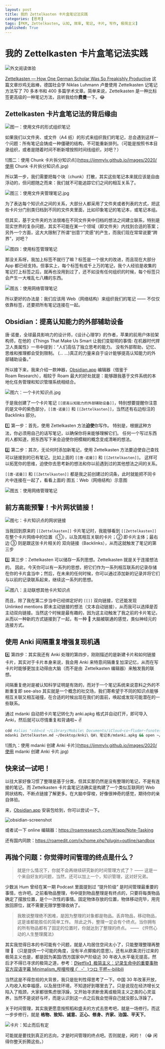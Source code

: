 ```yaml
---
layout: post
title: 我的 Zettelkasten 卡片盒笔记法实践
categories: [思考]
tags: [PKM, Zettelkasten, 认知, 效率, 笔记, 卡片, 写作, 极简主义]
published: True
---
```


# 我的 Zettelkasten 卡片盒笔记法实践

![外文阅读体验](https://jimmylv.github.io/images/2020/外文阅读体验.jpg)

[Zettelkasten — How One German Scholar Was So Freakishly Productive](https://writingcooperative.com/zettelkasten-how-one-german-scholar-was-so-freakishly-productive-997e4e0ca125) 这篇文章炒鸡无敌棒，德国社会学 Niklas Luhmann 卢曼使用 Zettelkasten 记笔记方法写了 70 多本书和 400 多篇学术文章。简单来说，Zettelkasten 是一种比标签更高级的一种笔记方法，且听我给你**费曼**一下。😂

## Zettelkasten 卡片盒笔记法的背后缘由

![图一：使用文件的形式组织笔记](https://jimmylv.github.io/images/2020/使用文件的形式组织笔记.jpg)

如果我们以文件夹、或文件（A4 纸）的形式来组织我们的笔记，总会遇到这样一个问题：所有笔记会铸成一种僵硬的结构，不可能重新排列。（可能是按照书本目录组织，或者是随着时间不断新增按照时间线组织，对吧？）

![图二：使用 Chunk 卡片拆分知识点](https://jimmylv.github.io/images/2020/使用 Chunk 卡片拆分知识点.jpg)

所以第一步，我们需要把每个块（chunk）打散，其实这些笔记本来就应该是自由浮动的，但问题随之而来：我们就不可能追踪它们之间的相互关系了。

![图三：使用文件夹管理笔记.jpg](https://jimmylv.github.io/images/2020/使用文件夹管理笔记.jpg)

为了表达每个知识点之间的关系，大部分人都采用了文件夹或者列表的方式，把这些卡片分门别类归档到不同的文件夹里面，比如印象笔记的笔记本，或笔记本组。

但其实，基于文件夹的方法很难在不同文件夹中归档的想法之间建立联系，特别是现实世界的复杂问题，其实不可能在某一个领域（即文件夹）内找到合适的答案；另外一个方面，这大大限制了所谓“创意”/“灵感”的产生，而我们现在常常说要“跨界”，对吧？

![图四：使用标签管理笔记](https://jimmylv.github.io/images/2020/使用标签管理笔记.jpg)

那没关系呀，我加上标签不就行了嘛？标签是一个很大的改进，而且现在大部分 App 都已经支持。但事实上，每个标签有成千上万的笔记，我个人经验是收集的笔记打上标签之后，就再也没用到过了，还不如没有任何组织的时候，每个标签只会产生一大堆乱七八糟的东西。

![图五：使用网络管理笔记](https://jimmylv.github.io/images/2020/使用网络管理笔记.jpg)

所以更好的办法是：我们应该用 Web（网络结构）来组织我们的笔记 —— 不仅仅依靠标签，还要把所有笔记连接在一起。

## Obsidian：提高认知能力的外部辅助设备

唐·诺曼，全球最具影响力的设计师，《设计心理学》的作者，苹果的前用户体验架构师，在他的《Things That Make Us Smart 让我们变聪明的事情: 在机器时代捍卫人类属性》一书中提到：“人们高估了独立思考的能力。 没有外部帮助，记忆、思维和推理都会受到限制。 (... ...)真正的力量来自于设计能够提高认知能力的外部辅助设备。”

所以接下来，我来介绍一款神器，[Obsidian.app](https://obsidian.md/) 编辑器（借鉴于 Roam Research），相较于 Roam 最大的好处就是：能够跟我基于文件系统的本地化任务管理和知识管理系统相结合。

![图六：一个卡片知识点.jpg](https://jimmylv.github.io/images/2020/一个卡片知识点.jpg)

于是我创建了一个卡片笔记 `[[提高认知能力的外部辅助设备]]`，特别想要提醒你注意的是文中的紫色部分，`[[唐·诺曼]]` 和 `[[Zettelkasten]]`，当然还有右边标注的 Backlinks 部分。

1️⃣ 第一步：首先，使用 Zettelkasten 方法**迫使**你写作。 特别是，根据这种方法，你必须用自己的话写笔记，以确保你将来能够理解它们。 任何一个写过东西的人都知道，把东西写下来会迫使你把模糊的概念变成清晰的想法。

2️⃣ 第二步：其次，无论何时添加新笔记，使用 Zettelkasten 方法要迫使自己查找可以链接到的已有笔记。比如上面的 `[[唐·诺曼]]` 和 `[[Zettelkasten]]`。 这样可以拓宽你的思维，迫使你去思考新的想法和你以前遇到过的其他想法之间的关系。

`[[唐·诺曼]]` 和 `[[Zettelkasten]]` 都是我之前创建过的词条，此时就能把不同卡片中连接在一起了，看看上面的 图五：Web（网络结构）示意图

![图五：使用网络管理笔记](https://jimmylv.github.io/images/2020/使用网络管理笔记.jpg)

## 前方高能预警！卡片网状链接！

![图七：卡片知识点的网状链接](https://jimmylv.github.io/images/2020/卡片知识点的网状链接.jpg)

当我回到原来的 `[[Zettelkasten]]` 卡片笔记时，我能够看到 `[[Zettelkasten]]` 在整个卡片网络中的位置（①），以及其相互关联的卡片；② 即卡片主体；最右边 ③ 则是跟这张卡片相关的 双向链接（Backlinks），从而这就触发了笔记的第三步

3️⃣ 第三步：Zettelkasten 可以储存一系列思想。Zettelkasten 就是关于连接想法的。 因此，今天你可以有一系列的思想，把它们作为一系列相互联系的记录存储在你的卡片盒当中；然后，在未来的任何时候，你可以通过添加新的记录并将它们与以前的记录联系起来，继续这一系列的思想。

![图八：主动联想其他卡片知识点](https://jimmylv.github.io/images/2020/主动联想其他卡片知识点.jpg)

而且，除了我在第二步当中已经绑定好的 `[[]]` 双向链接，它还能发现 Unlinked mentions 即未主动链接的想法（文本自动链接），从而我可以选择是否主动双向链接。当然这个时候是最有趣的，因为这主动触发了我之前的卡片笔记，从而以一种新的方式链接到了一起，有一种 🧠 大脑被联通的感觉，类似神经元的连接方式。

## 使用 Anki 间隔重复增强复现机遇

4️⃣ 第四步：其实我还有 Anki 处理的第四步，刚刚描述的是新建卡片和如何链接卡片，其实对于卡片本身来说，我会用 Anki 来特意间隔重复加深记忆，从而在写卡片时能够更加主动得由大脑（而不是由  Zettelkasten 编辑器）来触发我的联想。

间隔重复绝对是被认知科学证明是有效的，而对于一个笔记系统来说意料之外的不断重复即 see-also 其实就是一个概念的社交场，我们寄希望于不同的知识点能够相互关联又相互碰撞，在合适的时候出现在我们的面前，唤起或发现可能潜在的一些联系。

通过 mdanki 自动把卡片笔记转化为 anki.apkg 格式并自动打开，即可导入 Anki，然后就可以尽情重复和背诵啦~ ✌️

```bash
cdd #alias "cdd=cd ~/Library/Mobile\ Documents/iCloud~co~fluder~fsnotes/Documents"
mdanki Zettelkasten.md ~/Desktop/Anki\ QA\ 笔记本/mdanki.apkg && open ~/Desktop/Anki\ QA\ 笔记本/mdanki.apkg
```

![图九：使用 mdanki 创建 Anki 卡片](https://jimmylv.github.io/images/2020/使用 mdanki 创建 Anki 卡片.jpg)

## 快来试一试吧！

以往大家好像习惯了整理是基于分类，但其实那仍然是没有整理的笔记，不是有连接的笔记。而 Zettelkasten 卡片盒笔记法确实是构建了一个类似互联网的 Web 网状结构，不断点链接了解更多。在大脑中穿梭，好像很神奇的感觉，期待你的亲自体验。

来，[Obsidian.app](https://github.com/obsidianmd/obsidian-releases/releases/download/v0.6.5/Obsidian-0.6.5.dmg) 安装包给到，你可以尝试一下。

![obsidian-screenshot](https://jimmylv.github.io/images/2020/obsidian-screenshot.png)

或者试一下 online 编辑器：https://roamresearch.com/#/app/Note-Tasking

还有国内同款：https://roamedit.com/jx/home.php?plugin=outline/sandbox

## 再抛个问题：你觉得时间管理的终点是什么？

> 就是什么情况下，你就不会再继续研究新的时间管理方式了？ —— 这是一个来自好友的问题，当然，还可以加上一个，知识管理，这对好兄弟。

少数派 Hum 曾经在某一期 Podcast 里面提到过 “提升阶级” 是时间管理最重要的事情，也许吧。之前看物品整理，书中提到物品整理是有终点的，只要将每类物品确定了摆放位置，是个一次性的事情。固定物体存放的位置，物体移动完毕，用完放回原位，就不需要无限学整理收纳了。

> 我敢说整理绝不困难，是因为整理的对象都是物品。丢弃物品，移动物品，这是谁都能胜任的简单工作。
> 除此之外，整理一定会有个终点。当你拥有的所有物品都有了固定的位置时，你就达到了整理的终点。 —— 《怦然心动的人生整理魔法》

其实我觉得日本的书可能有个问题，就是人均居住空间太小了，只能整理整理再整理 🌝 （只是提供一个可能的角度，没有半点揶揄的意思）。还有从欧美流行过来的极简主义也是，都是因为美国/西方国家中产阶级近 30 年收入水平毫无提高，然后才不得已寻求的极简之道，参考：[【Netflix】极简主义：记录生命中的重要事物 官方双语字幕 Minimalism\_哔哩哔哩 (゜-゜)つロ 干杯~-bilibili](https://www.bilibili.com/video/BV1xE41147ak?from=search&seid=3314784422011127111)

当然这是不得忽视的大背景，我只是批判性得思考了一下。中国 30 年改革开放，人均收入和幸福感，以及居住环境，不知道好到哪里去了。只是说现在经济增长又陷入了瓶颈，大家都很焦虑很浮躁，又开始寻求断舍离或极简主义之类的心灵滋养，当然不是说好与坏，而是认识到这一点之后我会觉得自己就没那么浮躁了。

关于时间管理，其实我更愿意按照稻和盛夫的方式去思考吧，就是一场修行。而这一步步修行，就是 **格物、致知、诚意、正心、修身、齐家、治国、平天下**。

![卡片：知止而后有定](https://jimmylv.github.io/images/2020/卡片-知止而后有定.png)

可能就是要找到真正的志向，才是时间管理的终点吧。否则就是，闲的！（😂 闲得你整天折腾这些。）
